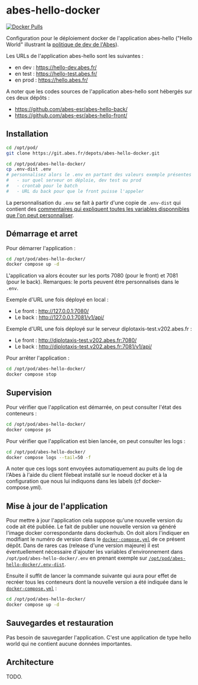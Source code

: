 # abes-hello-docker

[![Docker Pulls](https://img.shields.io/docker/pulls/abesesr/abes-hello.svg)](https://hub.docker.com/r/abesesr/abes-hello/)

Configuration pour le déploiement docker de l'application abes-hello ("Hello World" illustrant la [politique de dev de l'Abes](https://github.com/abes-esr/abes-politique-developpement)).

Les URLs de l'application abes-hello sont les suivantes :
- en dev :  https://hello-dev.abes.fr/
- en test : https://hello-test.abes.fr/
- en prod : https://hello.abes.fr/

A noter que les codes sources de l'application abes-hello sont hébergés sur ces deux dépôts :
- https://github.com/abes-esr/abes-hello-back/
- https://github.com/abes-esr/abes-hello-front/

## Installation

```bash
cd /opt/pod/
git clone https://git.abes.fr/depots/abes-hello-docker.git

cd /opt/pod/abes-hello-docker/
cp .env-dist .env
# personnalisez alors le .env en partant des valeurs exemple présentes dans le .env-dist:
#   - sur quel serveur on déploie, dev test ou prod
#   - crontab pour le batch
#   - URL du back pour que le front puisse l'appeler
```

La personnalisation du ``.env`` se fait à partir d'une copie de ``.env-dist`` qui contient des [commentaires qui expliquent toutes les variables disponnibles que l'on peut personnaliser](./.env-dist).

## Démarrage et arret

Pour démarrer l'application :
```bash
cd /opt/pod/abes-hello-docker/
docker compose up -d
```

L'application va alors écouter sur les ports 7080 (pour le front) et 7081 (pour le back). Remarques: le ports peuvent être personnalisés dans le ``.env``.

Exemple d'URL une fois déployé en local :
- Le front : http://127.0.0.1:7080/
- Le back : http://127.0.0.1:7081/v1/api/

Exemple d'URL une fois déployé sur le serveur diplotaxis-test.v202.abes.fr :
- Le front : http://diplotaxis-test.v202.abes.fr:7080/
- Le back : http://diplotaxis-test.v202.abes.fr:7081/v1/api/

Pour arrêter l'application :
```bash
cd /opt/pod/abes-hello-docker/
docker compose stop
```

## Supervision

Pour vérifier que l'application est démarrée, on peut consulter l'état des conteneurs :
```bash
cd /opt/pod/abes-hello-docker/
docker compose ps
```

Pour vérifier que l'application est bien lancée, on peut consulter les logs :
```bash
cd /opt/pod/abes-hello-docker/
docker compose logs --tail=50 -f
```
A noter que ces logs sont envoyées automatiquement au puits de log de l'Abes à l'aide du client filebeat installé sur le noeud docker et à la configuration que nous lui indiquons dans les labels (cf docker-compose.yml).


## Mise à jour de l'application

Pour mettre à jour l'application cela suppose qu'une nouvelle version du code ait été publiée. Le fait de publier une nouvelle version va généré l'image docker correspondante dans dockerhub. On doit alors l'indiquer en modifiant le numéro de version dans le [``docker-compose.yml``](https://github.com/abes-esr/abes-hello-docker/blob/develop/docker-compose.yml) de ce présent dépôt. Dans de rares cas (release d'une version majeure) il est éventuellement nécessaire d'ajouter les variables d'environnement dans ``/opt/pod/abes-hello-docker/.env`` en prenant exemple sur [``/opt/pod/abes-hello-docker/.env-dist``](https://github.com/abes-esr/abes-hello-docker/blob/develop/.env-dist).

Ensuite il suffit de lancer la commande suivante qui aura pour effet de recréer tous les conteneurs dont la nouvelle version a été indiquée dans le [``docker-compose.yml``](https://github.com/abes-esr/abes-hello-docker/blob/develop/docker-compose.yml) :
```bash
cd /opt/pod/abes-hello-docker/
docker compose up -d
```


## Sauvegardes et restauration

Pas besoin de sauvegarder l'application. C'est une application de type hello world qui ne contient aucune données importantes.

## Architecture

TODO.
